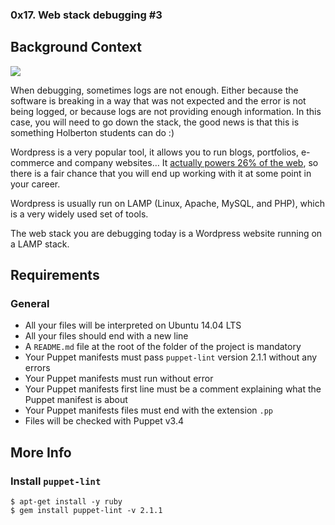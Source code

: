 ### 0x17. Web stack debugging #3

Background Context
------------------

![](https://s3.amazonaws.com/intranet-projects-files/holbertonschool-sysadmin_devops/293/d42WuBh.png)

When debugging, sometimes logs are not enough. Either because the software is breaking in a way that was not expected and the error is not being logged, or because logs are not providing enough information. In this case, you will need to go down the stack, the good news is that this is something Holberton students can do :)

Wordpress is a very popular tool, it allows you to run blogs, portfolios, e-commerce and company websites… It [actually powers 26% of the web](/rltoken/qxyFYZIwOXQWw02-HaQ7Bw "actually powers 26% of the web"), so there is a fair chance that you will end up working with it at some point in your career.

Wordpress is usually run on LAMP (Linux, Apache, MySQL, and PHP), which is a very widely used set of tools.

The web stack you are debugging today is a Wordpress website running on a LAMP stack.

Requirements
------------

### General

*   All your files will be interpreted on Ubuntu 14.04 LTS
*   All your files should end with a new line
*   A `README.md` file at the root of the folder of the project is mandatory
*   Your Puppet manifests must pass `puppet-lint` version 2.1.1 without any errors
*   Your Puppet manifests must run without error
*   Your Puppet manifests first line must be a comment explaining what the Puppet manifest is about
*   Your Puppet manifests files must end with the extension `.pp`
*   Files will be checked with Puppet v3.4

More Info
---------

### Install `puppet-lint`

    $ apt-get install -y ruby
    $ gem install puppet-lint -v 2.1.1

